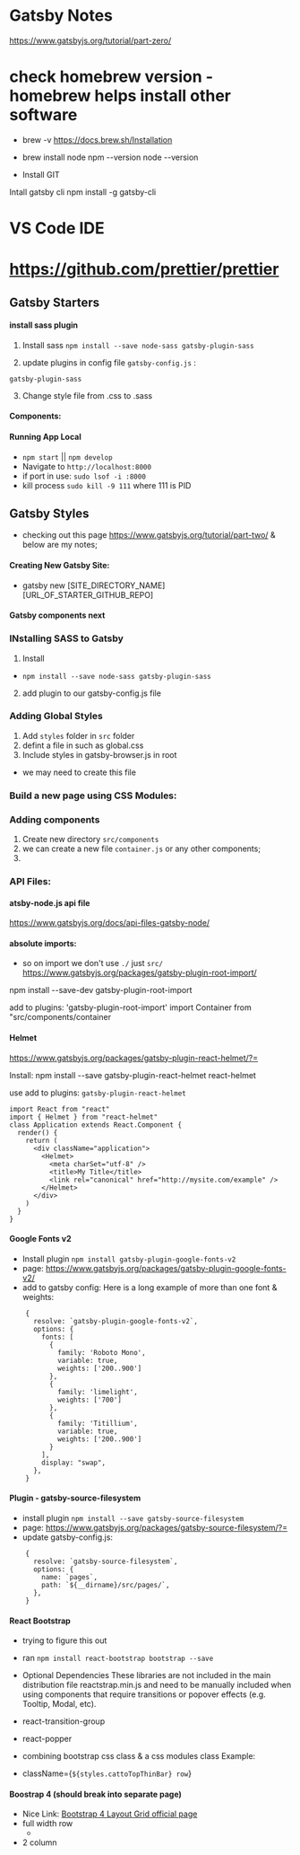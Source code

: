 # Gatsby Notes

https://www.gatsbyjs.org/tutorial/part-zero/


# check homebrew version - homebrew helps install other software
* brew -v
https://docs.brew.sh/Installation


* brew install node
npm --version
node --version

* Install GIT

Intall gatsby cli 
npm install -g gatsby-cli

# VS Code IDE

# https://github.com/prettier/prettier

## Gatsby Starters

#### install sass plugin 
1. Install sass 
`npm install --save node-sass gatsby-plugin-sass`

2. update plugins in config file `gatsby-config.js` : 

`gatsby-plugin-sass`

3. Change style file from .css to .sass

#### Components: 


#### Running App Local

* `npm start` || `npm develop`
* Navigate to `http://localhost:8000`
* if port in use: `sudo lsof -i :8000`
* kill process `sudo kill -9 111` where 111 is PID


## Gatsby Styles
* checking out this page https://www.gatsbyjs.org/tutorial/part-two/ & below are my notes;


#### Creating New Gatsby Site:
* gatsby new [SITE_DIRECTORY_NAME] [URL_OF_STARTER_GITHUB_REPO]

#### Gatsby components next


### INstalling SASS to Gatsby 
1. Install
* `npm install --save node-sass gatsby-plugin-sass` 
2. add plugin to our gatsby-config.js file


### Adding Global Styles 
1. Add `styles` folder in `src` folder
2. defint a file in such as global.css
3. Include styles in gatsby-browser.js in root
* we may need to create this file

### Build a new page using CSS Modules:

### Adding components 
1. Create new directory `src/components` 
2. we can create a new file `container.js` or any other components;
3. 


### API Files: 


#### atsby-node.js api file
https://www.gatsbyjs.org/docs/api-files-gatsby-node/



#### absolute imports: 
* so on import we don't use `./` just `src/`
https://www.gatsbyjs.org/packages/gatsby-plugin-root-import/

npm install --save-dev gatsby-plugin-root-import

add to plugins:     'gatsby-plugin-root-import'
import Container from "src/components/container


#### Helmet 
https://www.gatsbyjs.org/packages/gatsby-plugin-react-helmet/?=

Install: 
npm install --save gatsby-plugin-react-helmet react-helmet

use add to plugins: 
`gatsby-plugin-react-helmet`


````
import React from "react"
import { Helmet } from "react-helmet"
class Application extends React.Component {
  render() {
    return (
      <div className="application">
        <Helmet>
          <meta charSet="utf-8" />
          <title>My Title</title>
          <link rel="canonical" href="http://mysite.com/example" />
        </Helmet>
      </div>
    )
  }
}
````

#### Google Fonts v2 
* Install plugin `npm install gatsby-plugin-google-fonts-v2` 
* page: https://www.gatsbyjs.org/packages/gatsby-plugin-google-fonts-v2/
* add to gatsby config: 
Here is a long example of more than one font & weights:
````
    {
      resolve: `gatsby-plugin-google-fonts-v2`,
      options: {
        fonts: [
          {
            family: 'Roboto Mono',
            variable: true,
            weights: ['200..900']
          },
          {
            family: 'limelight',
            weights: ['700']
          },
          {
            family: 'Titillium',
            variable: true,
            weights: ['200..900']
          }
        ],
        display: "swap",
      },
    }
````

#### Plugin - gatsby-source-filesystem

* install plugin `npm install --save gatsby-source-filesystem`
* page: https://www.gatsbyjs.org/packages/gatsby-source-filesystem/?=
* update gatsby-config.js:
````
    {
      resolve: `gatsby-source-filesystem`,
      options: {
        name: `pages`,
        path: `${__dirname}/src/pages/`,
      },
    }
````

#### React Bootstrap

* trying to figure this out
* ran `npm install react-bootstrap bootstrap --save`


* Optional Dependencies
These libraries are not included in the main distribution file reactstrap.min.js and need to be manually included when using components that require transitions or popover effects (e.g. Tooltip, Modal, etc).

* react-transition-group
* react-popper

* combining bootstrap css class & a css modules class Example:
* className={``${styles.cattoTopThinBar} row``}

#### Boostrap 4 (should break into separate page)

* Nice Link: [Bootstrap 4 Layout Grid official page](https://getbootstrap.com/docs/4.0/layout/grid/)
* full width row 
    *  <div class="row"></div>
* 2 column
